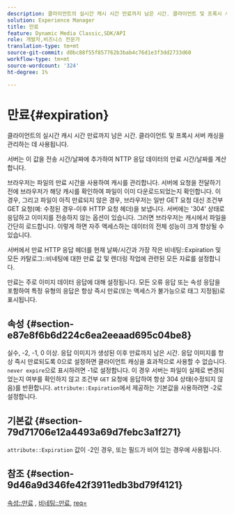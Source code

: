 ```yaml
---
description: 클라이언트의 실시간 캐시 시간 만료까지 남은 시간. 클라이언트 및 프록시 서버 캐싱을 관리하는 데 사용됩니다.
solution: Experience Manager
title: 만료
feature: Dynamic Media Classic,SDK/API
role: 개발자,비즈니스 전문가
translation-type: tm+mt
source-git-commit: d0bc88f55f857762b3bab4c76d1e3f3dd2733d60
workflow-type: tm+mt
source-wordcount: '324'
ht-degree: 1%

---
```



# 만료{#expiration}

클라이언트의 실시간 캐시 시간 만료까지 남은 시간. 클라이언트 및 프록시 서버 캐싱을 관리하는 데 사용됩니다.

서버는 이 값을 전송 시간/날짜에 추가하여 NTTP 응답 데이터의 만료 시간/날짜를 계산합니다.

브라우저는 파일의 만료 시간을 사용하여 캐시를 관리합니다. 서버에 요청을 전달하기 전에 브라우저가 해당 캐시를 확인하여 파일이 이미 다운로드되었는지 확인합니다. 이 경우, 그리고 파일이 아직 만료되지 않은 경우, 브라우저는 일반 GET 요청 대신 조건부 GET 요청(예: 수정된 경우-이후 HTTP 요청 헤더)을 보냅니다. 서버에는 &#39;304&#39; 상태로 응답하고 이미지를 전송하지 않는 옵션이 있습니다. 그러면 브라우저는 캐시에서 파일을 간단히 로드합니다. 이렇게 하면 자주 액세스하는 데이터의 전체 성능이 크게 향상될 수 있습니다.

서버에서 만료 HTTP 응답 헤더를 현재 날짜/시간과 가장 작은 비네팅::Expiration 및 모든 카탈로그::비네팅에 대한 만료 값 및 렌더링 작업에 관련된 모든 자료를 설정합니다.

만료는 주로 이미지 데이터 응답에 대해 설정됩니다. 모든 오류 응답 또는 속성 응답을 포함하여 특정 유형의 응답은 항상 즉시 만료(또는 액세스가 불가능으로 태그 지정됨)로 표시됩니다.

## 속성 {#section-e87e8f6b6d224c6ea2eeaad695c04be8}

실수, -2, -1, 0 이상. 응답 이미지가 생성된 이후 만료까지 남은 시간. 응답 이미지를 항상 즉시 만료되도록 0으로 설정하면 클라이언트 캐싱을 효과적으로 사용할 수 없습니다. `never expire`으로 표시하려면 -1로 설정합니다. 이 경우 서버는 파일이 실제로 변경되었는지 여부를 확인하지 않고 조건부 `GET` 요청에 응답하여 항상 304 상태(수정되지 않음)를 반환합니다. `attribute::Expiration`에서 제공하는 기본값을 사용하려면 -2로 설정합니다.

## 기본값 {#section-79d71706e12a4493a69d7febc3a1f271}

`attribute::Expiration` 값이 -2인 경우, 또는 필드가 비어 있는 경우에 사용됩니다.

## 참조 {#section-9d46a9d346fe42f3911edb3bd79f4121}

[속성::만료](../../../../../ir-api/material-cat/image-rendering-api-ref/c-ir-material-catalog/c-ir-attributes-reference/r-ir-expiration.md#reference-0f68ad8199c64bd4bc8d27dd78b7d996) ,  [비네팅::만료](../../../../../ir-api/material-cat/image-rendering-api-ref/c-ir-material-catalog/c-ir-vignette-map-reference/r-ir-expiration-vignette.md#reference-df80829da93e4c0ab3f97a1792d9c74c),  [req=](../../../../../ir-api/http-protocol/image-rendering-api-ref/c-ir-http-protocol-ref/c-ir-http-protocol-command-reference/r-ir-req.md#reference-792b1a663fb64261bd2de2a209b847fb)
